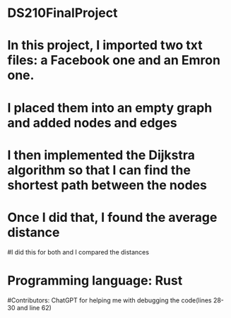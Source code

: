 # DS210FinalProject
# In this project, I imported two txt files: a Facebook one and an Emron one.
# I placed them into an empty graph and added nodes and edges
# I then implemented the Dijkstra algorithm so that I can find the shortest path between the nodes
# Once I did that, I found the average distance
#I did this for both and I compared the distances
# Programming language: Rust
#Contributors: ChatGPT for helping me with debugging the code(lines 28-30 and line 62)
